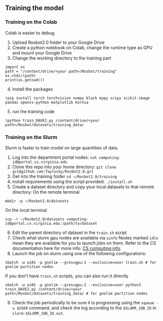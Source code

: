 ## Training the model
### Training on the Colab
Colab is easier to debug.
1. Upload Rosbot2.0 folder to your Google Drive
2. Create a python notebook on Colab, change the runtime type as GPU and mount your Google Drive
3. Change the working directory to the training part
```
import os
path = "/content/drive/<your path>/Rosbot/training"
os.chdir(path)
print(os.getcwd())
```
4. Install the packages
```
!pip install torch torchvision numpy black mypy scipy scikit-image pandas opencv-python matplotlib kornia
```
5. run the training code
```
!python train_DAVE2.py /content/drive/<your path>/Rosbot/datasets/training_data/
```
### Training on the Slurm
Slurm is faster to train model on large quantities of data.
1. Log into the department portal nodes: ``ssh computing-id@portal.cs.virginia.edu``
2. Clone this repo into your home directory: ``git clone git@github.com:Taylucky/Rosbot2.0.git``
3. Get into the training folder ``cd ~/Rosbot2.0/training``
4. install requirements using the script provided: ``./install.sh``
5. Create a dataset directory and copy your local datasets to that remote directory:
On the remote terminal
```
mkdir -p ~/Rosbot2.0/datasets
```
On the local terminal
```
scp -r ~/Rosbot2.0/datasets computing-id@portal.cs.virginia.edu:/path/to/dataset 
```
6.  Edit the parent directory of dataset in the ``train.sh`` script
7.  Check what slurm gpu nodes are available via `sinfo` Nodes marked `idle` mean they are available for you to launch jobs on them. Refer to the CS documentation here for more info: [CS computing info](https://www.cs.virginia.edu/wiki/doku.php?id=start).
8.   Launch the job on slurm using one of the following configurations:
```
sbatch -w ai01 -p gnolim --gres=gpu:1 --exclusive=user train.sh # for gnolim partition nodes
```
If you don't have ``train.sh`` scripts, you can also run it directly
```
sbatch -w ai01 -p gnolim --gres=gpu:1 --exclusive=user python3 train_DAVE2.py /content/drive/<your path>/Rosbot/datasets/training_data/ # for gnolim partition nodes
```
9.  Check the job periodically to be sure it is progressing using the `squeue -u $USER` command, and check the log according to the `$SLURM_JOB_ID` in `slurm-$SLURM_JOB_ID.out`.
